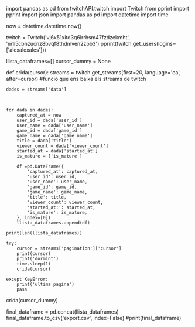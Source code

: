 import pandas as pd
from twitchAPI.twitch import Twitch
from pprint import pprint
import json
import pandas as pd
import datetime
import time

now = datetime.datetime.now()

twitch = Twitch('vj6x51xitd3q6lrrhsm47fzdzekmht', 'm1i5cbhzucnz8bvqf8thdmven2zpb3')
pprint(twitch.get_users(logins=['alexalexales']))

llista_dataframes=[]
cursor_dummy = None

def crida(cursor):
    streams = twitch.get_streams(first=20, language='ca', after=cursor) #funcio que ens baixa els streams de twitch


    dades = streams['data']



    for dada in dades:
        captured_at = now
        user_id = dada['user_id']
        user_name = dada['user_name']
        game_id = dada['game_id']
        game_name = dada['game_name']
        title = dada['title']
        viewer_count = dada['viewer_count']
        started_at = dada['started_at']
        is_mature = ['is_mature']

        df =pd.DataFrame({
            'captured_at': captured_at,
            'user_id': user_id,
            'user_name': user_name,
            'game_id': game_id,
            'game_name': game_name,
            'title': title,
            'viewer_count': viewer_count,
            'started_at:': started_at,
            'is_mature': is_mature,
        }, index=[0])
        llista_dataframes.append(df)

    print(len(llista_dataframes))

    try:
        cursor = streams['pagination']['cursor']
        print(cursor)
        print('dormint')
        time.sleep(1)
        crida(cursor)

    except KeyError:
        print('ultima pagina')
        pass



crida(cursor_dummy)

final_dataframe = pd.concat(llista_dataframes)
final_dataframe.to_csv('export.csv', index=False)
    #print(final_dataframe)
